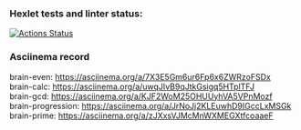 ### Hexlet tests and linter status:
[![Actions Status](https://github.com/diplomatgmg/frontend-project-44/actions/workflows/hexlet-check.yml/badge.svg)](https://github.com/diplomatgmg/frontend-project-44/actions)

### Asciinema record
brain-even: https://asciinema.org/a/7X3E5Gm6ur6Fp6x6ZWRzoFSDx  
brain-calc: https://asciinema.org/a/uwqJIvB9qJtkGsigq5HTplTFJ  
brain-gcd: https://asciinema.org/a/KJF2WoM25OHUUyhVA5VPnMozf  
brain-progression: https://asciinema.org/a/JrNoJj2KLEuwhD9IGccLxMSGk  
brain-prime: https://asciinema.org/a/zJXxsVJMcMnWXMEGXtfcoaaeF  
